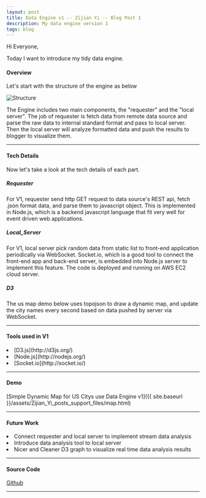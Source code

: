```yaml
---
layout: post
title: Data Engine v1 -- Zijian Yi -- Blog Post 1
description: My data engine version 1
tags: blog
---
```

<section>

Hi Everyone,

Today I want to introduce my tidy data engine.

#### Overview

Let's start with the structure of the engine as below

![Structure](https://raw.github.com/Arrowzeke/edav_data_engine/master/images/engine.png)

The Engine includes two main components, the "requester" and the "local server". The job of requester is fetch data from remote data source and parse the raw data to internal standard format and pass to local server. Then the local server will analyze formatted data and push the results to blogger to visualize them.

-------------------------------------------------------------------------------

#### Tech Details

Now let's take a look at the tech details of each part.

##### Requester
For V1, requester send http GET request to data source's REST api, fetch .json format data, and parse them to javascript object. This is implemented in Node.js, which is a backend javascript language that fit very well for event driven web applications.

##### Local_Server
For V1, local server pick random data from static list to front-end application periodically via WebSocket. Socket.io, which is a good tool to connect the front-end app and back-end server, is embedded into Node.js server to implement this feature. The code is deployed and running on AWS EC2 cloud server.

##### D3
The us map demo below uses topojson to draw a dynamic map, and update the city names every second based on data pushed by server via WebSocket.

-------------------------------------------------------------------------------

#### Tools used in V1

<li>[D3.js](http://d3js.org/)</li>
<li>[Node.js](http://nodejs.org/)</li>
<li>[Socket.io](http://socket.io/)</li>

-------------------------------------------------------------------------------

#### Demo

[Simple Dynamic Map for US Citys use Data Engine v1]({{ site.baseurl }}/assets/Zijian_Yi_posts_support_files/map.html)

-------------------------------------------------------------------------------

#### Future Work

<li>Connect requester and local server to implement stream data analysis</li>
<li>Introduce data analysis tool to local server</li>
<li>Nicer and Cleaner D3 graph to visualize real time data analysis results</li>

-------------------------------------------------------------------------------

#### Source Code

[Github](https://github.com/Arrowzeke/edav_data_engine)

-------------------------------------------------------------------------------

</section>
